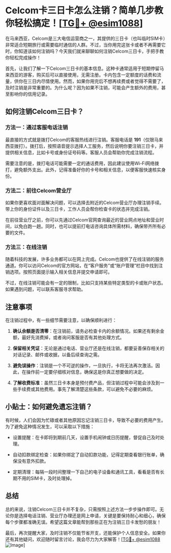 # Celcom卡三日卡怎么注销？简单几步教你轻松搞定！[[TG💪+ @esim1088](https://t.me/s/esim1088)]

在马来西亚，Celcom是三大电信运营商之一，其提供的三日卡（也叫临时SIM卡）非常适合短期旅行或需要临时通信的人群。不过，当你用完这张卡或者不再需要它时，你知道该如何注销吗？今天我们就来聊聊如何注销Celcom三日卡，手把手教你轻松完成操作！

首先，让我们了解一下Celcom三日卡的基本信息。这种卡通常适用于短期停留马来西亚的游客，购买后可以直接使用，无需注册。卡内包含一定额度的话费和流量，供你在三日内尽情使用。然而，如果你用完后不想再续费或者觉得不需要了，及时注销是非常重要的。为什么呢？因为如果不注销，可能会产生额外的费用，甚至影响你的信用记录。

## 如何注销Celcom三日卡？

### 方法一：通过客服电话注销

最直接的方式就是拨打Celcom的客服热线进行注销。客服电话是 **191**（仅限马来西亚拨打）。拨打后，按照语音提示选择人工服务，然后说明你要注销三日卡，并提供相关信息，比如卡号或身份证号码等。客服人员会帮助你完成注销流程。

需要注意的是，拨打电话可能需要一定的通话费用，因此建议使用Wi-Fi网络拨打，避免额外支出。此外，记得准备好你的卡号和相关信息，以便客服快速核实身份。

### 方法二：前往Celcom营业厅

如果你更喜欢面对面解决问题，可以选择去附近的Celcom营业厅办理注销手续。带上你的身份证件以及三日卡，工作人员会帮你检查卡的状态并完成注销。

在前往营业厅之前，你可以先通过Celcom官网查询最近的营业网点地址和营业时间，以免白跑一趟。同时，也可以提前打电话咨询具体所需材料，确保带齐所有必要的文件。

### 方法三：在线注销

随着科技的发展，许多业务都可以在网上完成。Celcom也提供了在线注销的服务通道。你可以访问Celcom的官方网站，在“客户服务”或“账户管理”栏目中找到注销选项。按照页面提示输入相关信息并提交申请即可。

不过，在线注销可能会有一定的限制，比如只支持某些特定类型的卡或账户状态。如果遇到问题，可以联系客服寻求帮助。

## 注意事项

在注销过程中，有一些细节需要注意，以确保顺利进行：

1. **确认余额是否清零**：在注销前，请务必检查卡内的余额情况。如果还有剩余金额，最好先消费掉，或者询问客服是否有其他处理方式。
   
2. **保留相关凭证**：无论是通过电话、营业厅还是在线注销，都要妥善保存相关的对话记录、邮件或收据，以备后续查询之需。

3. **避免误操作**：注销是一个不可逆的操作，一旦执行，卡将无法再次激活。因此，在操作前一定要仔细核对信息，确保这是你真正想要做的决定。

4. **了解收费标准**：虽然三日卡本身是预付费产品，但注销过程中可能会涉及到一些手续费或其他费用。事先了解清楚这些条款，可以避免不必要的麻烦。

## 小贴士：如何避免遗忘注销？

有时候，人们会因为忙碌或者其他原因忘记注销三日卡，导致不必要的费用产生。为了避免这种情况发生，可以采取以下措施：

- 设置提醒：在卡即将到期前几天，设置手机闹钟或日历提醒，督促自己及时处理。
  
- 自动扣款绑定检查：如果你绑定了自动扣款功能，记得定期查看银行账单，确保没有意外扣款。

- 定期清理：每隔一段时间整理一下自己的电子设备和通讯工具，看看是否有长期不用的SIM卡，及时处理掉。

## 总结

总的来说，注销Celcom三日卡并不复杂，只需按照上述方法一步步操作即可。无论你是选择电话注销、营业厅办理还是网上申请，关键是要保持耐心和细心，确保每个步骤都准确无误。希望这篇文章能帮到那些正在为注销三日卡发愁的朋友！

最后，再次提醒大家，及时注销不仅能节省开支，还能保护个人信息安全。如果你还有其他疑问，欢迎随时留言讨论，我会尽力为大家解答！[[TG💪+ @esim1088](https://t.me/s/esim1088) ![Image](https://i.postimg.cc/4NQfJmqS/Snipaste-2025-05-13-00-14-12.png)]